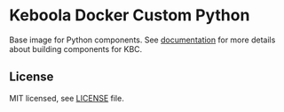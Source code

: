 # Keboola Docker Custom Python
Base image for Python components. See [documentation](https://developers.keboola.com/extend/) for more details about building components for KBC.

## License

MIT licensed, see [LICENSE](./LICENSE) file.
